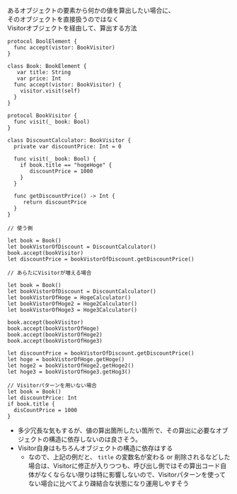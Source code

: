 あるオブジェクトの要素から何かの値を算出したい場合に、<br>
そのオブジェクトを直接扱うのではなく<br>
Visitorオブジェクトを経由して、算出する方法

```
protocol BoolElement {
  func accept(vistor: BookVisitor)
}

class Book: BookElement {
   var title: String
   var price: Int
  func accept(vistor: BookVisitor) {
    visitor.visit(self)
  }
}

protocol BookVisitor {
  func visit(_ book: Bool)
}

class DiscountCalculator: BookVisitor {
  private var discountPrice: Int = 0
 
  func visit(_ book: Bool) {
    if book.title == "hogeHoge" {
       discountPrice = 1000
    }
  }
  
  func getDiscountPrice() -> Int {
     return discountPrice
  }
}

// 使う側

let book = Book()
let bookVistorOfDiscount = DiscountCalculator()
book.accept(bookVisitor)
let discountPrice = bookVistorOfDiscount.getDiscountPrice()

// あらたにVisitorが増える場合

let book = Book()
let bookVistorOfDiscount = DiscountCalculator()
let bookVistorOfHoge = HogeCalculator()
let bookVistorOfHoge2 = Hoge2Calculator()
let bookVistorOfHoge3 = Hoge3Calculator()

book.accept(bookVisitor)
book.accept(bookVistorOfHoge)
book.accept(bookVistorOfHoge2)
book.accept(bookVistorOfHoge3)

let discountPrice = bookVistorOfDiscount.getDiscountPrice()
let hoge = bookVistorOfHoge.getHoge()
let hoge2 = bookVistorOfHoge2.getHoge2()
let hoge3 = bookVistorOfHoge3.getHog3()

// Visitorパターンを用いない場合
let book = Book()
let discountPrice: Int
if book.title {
  disCountPrice = 1000
} 

```

- 多少冗長な気もするが、値の算出箇所したい箇所で、その算出に必要なオブジェクトの構造に依存しないのは良さそう。
- Visitor自身はもちろんオブジェクトの構造に依存はする
  - なので、上記の例だと、 `title` の変数名が変わる or 削除されるなどした場合は、Visitorに修正が入りつつも、呼び出し側ではその算出コード自体がなくならない限りは特に影響しないので、Visitorパターンを使ってない場合に比べてより疎結合な状態になり運用しやすそう
